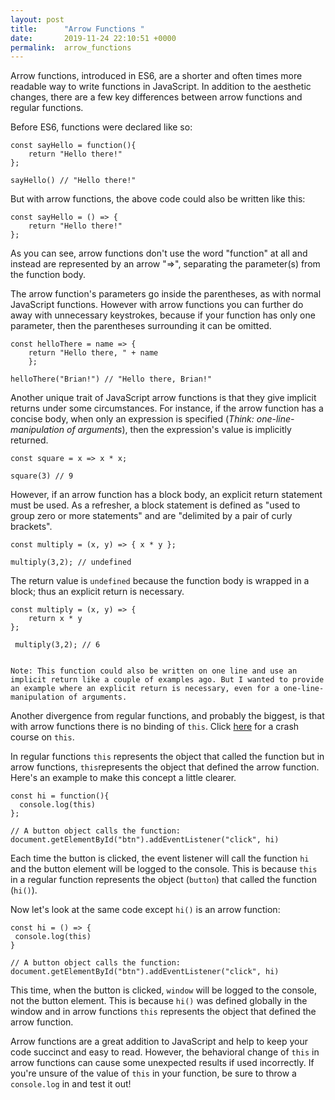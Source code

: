 ```yaml
---
layout: post
title:      "Arrow Functions "
date:       2019-11-24 22:10:51 +0000
permalink:  arrow_functions
---
```



Arrow functions, introduced in ES6, are a shorter and often times more readable way to write  functions in JavaScript.  In addition to the aesthetic changes, there are a few key differences between arrow functions and regular functions. 

Before ES6, functions were declared like so:

```
const sayHello = function(){
	return "Hello there!"
};

sayHello() // "Hello there!"
```

But with arrow functions, the above code could also be written like this:

```
const sayHello = () => {
	return "Hello there!"
};
```

As you can see, arrow functions don't use the word "function" at all and instead are represented by an arrow "=>", separating the parameter(s) from the function body. 

The arrow function's parameters go inside the parentheses, as with normal JavaScript functions. However with arrow functions you can further do away with unnecessary keystrokes, because if your function has only one parameter, then the parentheses surrounding it can be omitted. 

```
const helloThere = name => {
	return "Hello there, " + name
	};

helloThere("Brian!") // "Hello there, Brian!"
```

Another unique trait of JavaScript arrow functions is that they give implicit returns under some circumstances. For instance, if the arrow function has a concise body, when only an expression is specified (*Think: one-line-manipulation of arguments*), then the expression's value is implicitly returned. 

```
const square = x => x * x;

square(3) // 9
```


However, if an arrow function has a block body, an explicit return statement must be used. As a refresher, a block statement is defined as "used to group zero or more statements" and are "delimited by a pair of curly brackets". 

```
const multiply = (x, y) => { x * y };

multiply(3,2); // undefined 
```

The return value is `undefined` because the function body is wrapped in a block; thus an explicit return is necessary.
     
```
const multiply = (x, y) => {
	return x * y 
};
 
 multiply(3,2); // 6


Note: This function could also be written on one line and use an implicit return like a couple of examples ago. But I wanted to provide an example where an explicit return is necessary, even for a one-line-manipulation of arguments.
```

Another divergence from regular functions, and probably the biggest, is that with arrow functions there is no binding of `this`. Click [here](https://developer.mozilla.org/en-US/docs/Web/JavaScript/Reference/Operators/this) for a crash course on `this`. 

In regular functions `this` represents the object that called the function but in arrow functions, `this`represents the object that defined the arrow function.  Here's an example to make this concept a little clearer.

```
const hi = function(){
  console.log(this)
};

// A button object calls the function:
document.getElementById("btn").addEventListener("click", hi)

```

Each time the button is clicked, the event listener will call the function `hi` and the button element will be logged to the console. This is because `this` in a regular function represents the object (`button`)  that called the function (`hi()`).

Now let's look at the same code except `hi()` is an arrow function: 

```
const hi = () => {
 console.log(this)
}

// A button object calls the function:
document.getElementById("btn").addEventListener("click", hi)

```

This time, when the button is clicked, `window` will be logged to the console, not the button element. This is because `hi()` was defined globally in the window and in arrow functions `this` represents the object that defined the arrow function.  

Arrow functions are a great addition to JavaScript and help to keep your code succinct and easy to read. However, the behavioral change of `this` in arrow functions can cause some unexpected results if used incorrectly. If you're unsure of the value of `this` in your function, be sure to throw a `console.log` in and test it out!

